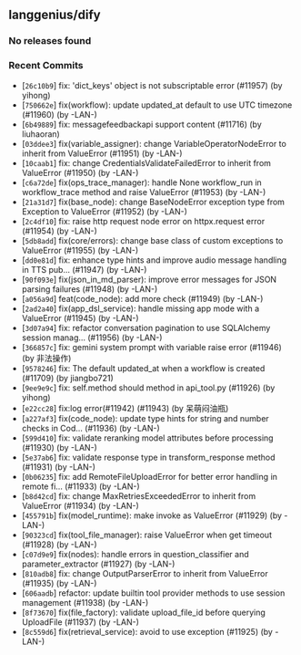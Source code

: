 
## langgenius/dify

### No releases found

### Recent Commits
- [`26c10b9`] fix: 'dict_keys' object is not subscriptable error (#11957) (by yihong)
- [`750662e`] fix(workflow): update updated_at default to use UTC timezone (#11960) (by -LAN-)
- [`6b49889`] fix: messagefeedbackapi support content (#11716) (by liuhaoran)
- [`03ddee3`] fix(variable_assigner): change VariableOperatorNodeError to inherit from ValueError (#11951) (by -LAN-)
- [`10caab1`] fix: change CredentialsValidateFailedError to inherit from ValueError (#11950) (by -LAN-)
- [`c6a72de`] fix(ops_trace_manager): handle None workflow_run in workflow_trace method and raise ValueError (#11953) (by -LAN-)
- [`21a31d7`] fix(base_node): change BaseNodeError exception type from Exception to ValueError (#11952) (by -LAN-)
- [`2c4df10`] fix: raise http request node error on httpx.request error (#11954) (by -LAN-)
- [`5db8add`] fix(core/errors): change base class of custom exceptions to ValueError (#11955) (by -LAN-)
- [`dd0e81d`] fix: enhance type hints and improve audio message handling in TTS pub… (#11947) (by -LAN-)
- [`90f093e`] fix(json_in_md_parser): improve error messages for JSON parsing failures (#11948) (by -LAN-)
- [`a056a9d`] feat(code_node): add more check (#11949) (by -LAN-)
- [`2ad2a40`] fix(app_dsl_service): handle missing app mode with a ValueError (#11945) (by -LAN-)
- [`3d07a94`] fix: refactor conversation pagination to use SQLAlchemy session manag… (#11956) (by -LAN-)
- [`366857c`] fix: gemini system prompt with variable raise error (#11946) (by 非法操作)
- [`9578246`] fix: The default updated_at when a workflow is created (#11709) (by jiangbo721)
- [`9ee9e9c`] fix: self.method should method in api_tool.py (#11926) (by yihong)
- [`e22cc28`] fix:log error(#11942) (#11943) (by 呆萌闷油瓶)
- [`a227af3`] fix(code_node): update type hints for string and number checks in Cod… (#11936) (by -LAN-)
- [`599d410`] fix: validate reranking model attributes before processing (#11930) (by -LAN-)
- [`5e37ab6`] fix: validate response type in transform_response method (#11931) (by -LAN-)
- [`0b06235`] fix: add RemoteFileUploadError for better error handling in remote fi… (#11933) (by -LAN-)
- [`b8d42cd`] fix: change MaxRetriesExceededError to inherit from ValueError (#11934) (by -LAN-)
- [`455791b`] fix(model_runtime): make invoke as ValueError (#11929) (by -LAN-)
- [`90323cd`] fix(tool_file_manager): raise ValueError when get timeout (#11928) (by -LAN-)
- [`c07d9e9`] fix(nodes): handle errors in question_classifier and parameter_extractor (#11927) (by -LAN-)
- [`810adb8`] fix: change OutputParserError to inherit from ValueError (#11935) (by -LAN-)
- [`606aadb`] refactor: update builtin tool provider methods to use session management (#11938) (by -LAN-)
- [`8f73670`] fix(file_factory): validate upload_file_id before querying UploadFile (#11937) (by -LAN-)
- [`8c559d6`] fix(retrieval_service): avoid to use exception (#11925) (by -LAN-)

